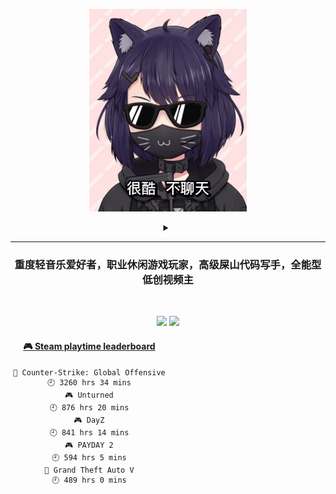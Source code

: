 <p align="center"><img src="./top.jpg" width="50%"/></p>
<details>
    <summary align="center"></summary>
    <p align="center">播放键</p>
</details>

---

<h3 align="center">重度轻音乐爱好者，职业休闲游戏玩家，高级屎山代码写手，全能型低创视频主</h3>
<br>

<p align="center">
  <a target="_blank" href="https://space.bilibili.com/3837681/"><img src="https://img.shields.io/badge/dynamic/json?style=flat-square&logo=bilibili&label=Bilibili&query=data.follower&url=https%3A%2F%2Fapi.bilibili.com%2Fx%2Frelation%2Fstat%3Fvmid%3D3837681%26jsonp%3Djsonp" /></a>
  <a target="_blank" href="https://steamcommunity.com/id/pisdoit"><img src="https://img.shields.io/badge/Steam-232361?logo=Steam&style=flat-square" /></a>
</p>

<div align="center" style="width: 50%">
    
<!-- steam-box start -->
#### <a href="https://gist.github.com/6ca489dafa218e78d4cda6edd1581531" target="_blank">🎮 Steam playtime leaderboard</a>
```text
🔫 Counter-Strike: Global Offensive 🕘 3260 hrs 34 mins
🎮 Unturned                         🕘 876 hrs 20 mins
🎮 DayZ                             🕘 841 hrs 14 mins
🎮 PAYDAY 2                         🕘 594 hrs 5 mins
🚓 Grand Theft Auto V               🕘 489 hrs 0 mins
```
<!-- Powered by https://github.com/YouEclipse/steam-box . -->
<!-- steam-box end -->
    
</div>
